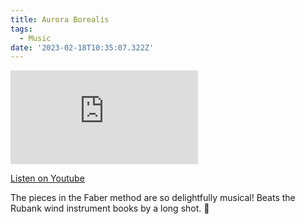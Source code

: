 ```yaml
---
title: Aurora Borealis
tags:
  - Music
date: '2023-02-18T10:35:07.322Z'
---
```


<iframe src="https://www.youtube-nocookie.com/embed/c7oPHlJQjtE?modestbranding=1&showinfo=0&rel=0" title="YouTube video player" frameborder="0" allow="accelerometer; autoplay; encrypted-media; gyroscope; picture-in-picture;" allowfullscreen className="youtube_video"></iframe>

[Listen on Youtube](https://youtu.be/c7oPHlJQjtE)

The pieces in the Faber method are so delightfully musical! Beats the Rubank wind instrument books by a long shot. 🌌
